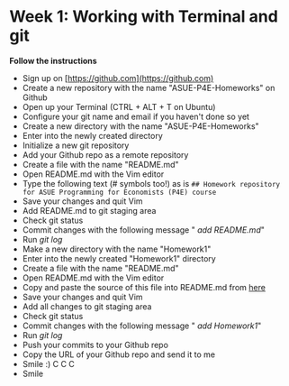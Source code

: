 # Week 1: Working with Terminal and git
**Follow the instructions**
* Sign up on [https://github.com](https://github.com)
* Create a new repository with the name "ASUE-P4E-Homeworks" on Github
* Open up your Terminal (CTRL + ALT + T on Ubuntu)
* Configure your git name and email if you haven't done so yet
* Create a new directory with the name "ASUE-P4E-Homeworks"
* Enter into the newly created directory
* Initialize a new git repository
* Add your Github repo as a remote repository
* Create a file with the name "README.md"
* Open README.md with the Vim editor
* Type the following text (# symbols too!) as is ``` ## Homework repository for ASUE Programming for Economists (P4E) course ```
* Save your changes and quit Vim
* Add README.md to git staging area
* Check git status
* Commit changes with the following message "
*add README.md*"
* Run *git log*
* Make a new directory with the name "Homework1"
* Enter into the newly created "Homework1" directory
* Create a file with the name "README.md"
* Open README.md with the Vim editor
* Copy and paste the source of this file into README.md from [here](https://raw.githubusercontent.com/…/master/Week1/homework.md)
* Save your changes and quit Vim
* Add all changes to git staging area
* Check git status
* Commit changes with the following message "
*add Homework1*"
* Run *git log*
* Push your commits to your Github repo
* Copy the URL of your Github repo and send it to me
* Smile :)
C
C
C
* Smile 
